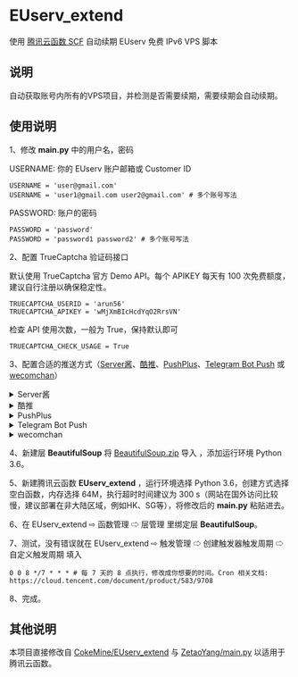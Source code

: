 # EUserv_extend
使用 [腾讯云函数 SCF](https://console.cloud.tencent.com/scf/) 自动续期 EUserv 免费 IPv6 VPS 脚本


## 说明

自动获取账号内所有的VPS项目，并检测是否需要续期，需要续期会自动续期。


## 使用说明

1、修改 **main.py** 中的用户名，密码

USERNAME: 你的 EUserv 账户邮箱或 Customer ID
```
USERNAME = 'user@gmail.com'
USERNAME = 'user1@gmail.com user2@gmail.com' # 多个账号写法
```

PASSWORD: 账户的密码
```
PASSWORD = 'password'
PASSWORD = 'password1 password2' # 多个账号写法
```

2、配置 TrueCaptcha 验证码接口

默认使用 TrueCaptcha 官方 Demo API。每个 APIKEY 每天有 100 次免费额度，建议自行注册以确保稳定性。

```
TRUECAPTCHA_USERID = 'arun56'
TRUECAPTCHA_APIKEY = 'wMjXmBIcHcdYqO2RrsVN'
```

检查 API 使用次数，一般为 True，保持默认即可
```
TRUECAPTCHA_CHECK_USAGE = True
```

3、配置合适的推送方式（[Server酱](https://sc.ftqq.com/?c=code)、[酷推](https://cp.xuthus.cc)、[PushPlus](https://pushplus.hxtrip.com/message)、[Telegram Bot Push](https://core.telegram.org/bots/api#authorizing-your-bot) 或 [wecomchan](https://github.com/easychen/wecomchan)）

<details>
  <summary>Server酱</summary>
  <pre><code> 
SCKEY = 'SCU64664Tfb2052dc10382535c3dd19e48ba000fc5dacd6a5dc3f6'
  </code></pre>
</details>

<details>
  <summary>酷推</summary>
<pre><code> 
COOLPUSH_SKEY = ''
# 通知类型 CoolPush_MODE的可选项有（默认send）：send[QQ私聊]、group[QQ群聊]、wx[个微]、ww[企微]
COOLPUSH_MODE = 'send'
</code></pre>
</details>

<details>
  <summary>PushPlus</summary>
<pre><code> 
PUSHPLUS_TOKEN = ''
</code></pre>
</details>

<details>
  <summary>Telegram Bot Push</summary>
<pre><code> 
TG_BOT_TOKEN = '' # 通过 @BotFather 申请获得，示例：1077xxx4424:AAFjv0FcqxxxxxxgEMGfi22B4yh15R5uw
TG_USER_ID = '' # 用户、群组或频道 ID，示例：129xxx206
TG_API_HOST = 'api.telegram.org' # 自建 API 反代地址，供网络环境无法访问时使用，网络正常则保持默认
</code></pre>
</details>

<details>
  <summary>wecomchan</summary>
具体可参考 https://github.com/easychen/wecomchan/tree/main/go-scf
<pre><code> 
WECOMCHAN_DOMAIN = ''  # 你的服务器的主页 例: https://example.com/
WECOMCHAN_SEND_KEY = ''  # 你配置的key
WECOMCHAN_TO_USER = '@all'  # 默认全部推送, 对个别人推送可用 User1|User2
</code></pre>
</details>

4、新建层 **BeautifulSoup** 将 [BeautifulSoup.zip](https://github.com/o0oo0ooo0/EUserv_extend/releases/download/0.1/BeautifulSoup.zip) 导入 ，添加运行环境 Python 3.6。

5、新建腾讯云函数 **EUserv_extend** ，运行环境选择 Python 3.6，创建方式选择 空白函数，内存选择 64M，执行超时时间建议为 300 s（网站在国外访问比较慢，建议部署在非大陆区域，例如HK、SG等），将修改后的 **main.py** 粘贴进去。

6、在 EUserv_extend ⇨ 函数管理 ⇨ 层管理 里绑定层 **BeautifulSoup**。

7、测试，没有错误就在 EUserv_extend ⇨ 触发管理 ⇨ 创建触发器触发周期 ⇨ 自定义触发周期 填入

```
0 0 8 */7 * * * # 每 7 天的 8 点执行，修改成你想要的时间。Cron 相关文档: https://cloud.tencent.com/document/product/583/9708
```

8、完成。


## 其他说明

本项目直接修改自 [CokeMine/EUserv_extend](https://github.com/CokeMine/EUserv_extend) 与 [ZetaoYang/main.py](https://gist.github.com/ZetaoYang/e182453efadc90739a14daf2bd829087) 以适用于腾讯云函数。
